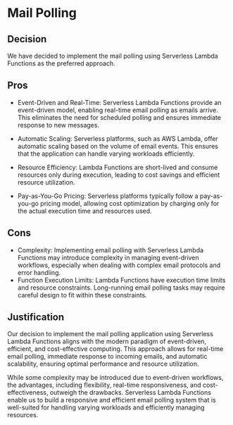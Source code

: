 # Mail Polling

## Decision

We have decided to implement the mail polling using Serverless Lambda Functions as the preferred approach.

## Pros

- Event-Driven and Real-Time: Serverless Lambda Functions provide an event-driven model, enabling real-time email polling as emails arrive. This eliminates the need for scheduled polling and ensures immediate response to new messages.

- Automatic Scaling: Serverless platforms, such as AWS Lambda, offer automatic scaling based on the volume of email events. This ensures that the application can handle varying workloads efficiently.

- Resource Efficiency: Lambda Functions are short-lived and consume resources only during execution, leading to cost savings and efficient resource utilization.

- Pay-as-You-Go Pricing: Serverless platforms typically follow a pay-as-you-go pricing model, allowing cost optimization by charging only for the actual execution time and resources used.

## Cons

- Complexity: Implementing email polling with Serverless Lambda Functions may introduce complexity in managing event-driven workflows, especially when dealing with complex email protocols and error handling.
- Function Execution Limits: Lambda Functions have execution time limits and resource constraints. Long-running email polling tasks may require careful design to fit within these constraints.

## Justification

Our decision to implement the mail polling application using Serverless Lambda Functions aligns with the modern paradigm of event-driven, efficient, and cost-effective computing. This approach allows for real-time email polling, immediate response to incoming emails, and automatic scalability, ensuring optimal performance and resource utilization.

While some complexity may be introduced due to event-driven workflows, the advantages, including flexibility, real-time responsiveness, and cost-effectiveness, outweigh the drawbacks. Serverless Lambda Functions enable us to build a responsive and efficient email polling system that is well-suited for handling varying workloads and efficiently managing resources.
